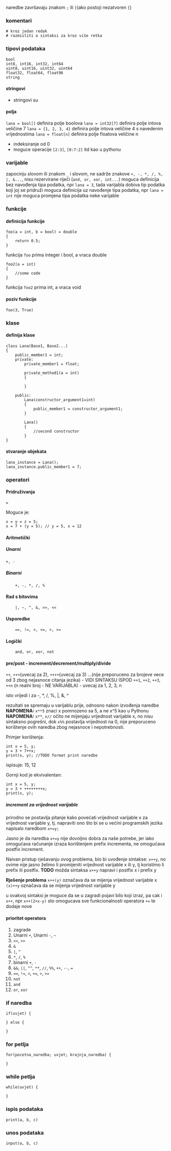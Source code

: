 naredbe završavaju znakom `;` ili `}`(ako postoji nezatvoren `{`)

### komentari
    # kroz jedan redak
    # razmisliti o sintaksi za kroz više retka

### tipovi podataka
    bool
    int8, int16, int32, int64
    uint8, uint16, uint32, uint64
    float32, float64, float96
    string

#### stringovi
- stringovi su 

#### polja
`lana = bool[]` definira polje boolova
`lana = int32[7]` definira polje intova veličine 7
`lana = {1, 2, 3, 4}` definira polje intova veličine 4 s navedenim vrijednostima
`lana = float[n]` definira polje floatova veličine n
- indeksiranje od 0
- moguce operacije `[2:3]`, `[0:7:2]` itd kao u pythonu

### varijable
zapocinju slovom ili znakom `_` i slovom, ne sadrže znakove `+, -, *, /, %, |, &...`, nisu rezervirane riječi (`and, or, xor, int...`)
moguca definicija bez navođenja tipa podatka, npr `lana = 3`, tada varijabla dobiva tip podatka koji joj se pridruži
moguca definicija uz navođenje tipa podatka, npr `lana = int`
nije moguca promjena tipa podatka neke varijable

### funkcije
#### definicija funkcije
    foo(a = int, b = bool) = double
    {
        return 0.5;
    }

funkcija `foo` prima integer i bool, a vraca double

    foo2(a = int)
    {
        //some code
    }

funkcija `foo2` prima int, a vraca void

#### poziv funkcije
    foo(3, True)


### klase
#### definija klase
    class Lana(Base1, Base2...)
    {
        public_member1 = int;
        private:
            private_member1 = float;

            private_method1(a = int)
            {

            }
        
        public:
            Lana(constructor_argument1=int)
            {
                public_member1 = constructor_argument1;
            }

            Lana()
            {
                //second constructor
            }
    }


#### stvaranje objekata
    lana_instance = Lana();
    lana_instance.public_member1 = 7;

### operatori

#### Pridruživanja 
    =
Moguce je:

    x = y = z = 5;
    x = 7 + (y = 5); // y = 5, x = 12

#### Aritmetički
##### Unarni
    +, - 

##### Binarni
        +, -, *, /, % 
    
#### Rad s bitovima
        |, ~, ^, &, >>, <<

#### Usporedbe
        ==, !=, <, <=, >, >=

#### Logički
        and, or, xor, not

#### pre/post - increment/decrement/multiply/divide
`++`, `+++`(uvecaj za 2), `++++`(uvecaj za 3) ...(nije preporuceno za brojeve vece od 3 zbog nejasnoce citanja jezika) - VIDI SINTAKSU ISPOD
`++1`, `++2`, `++3`, `++n` (n realni broj - NE VARIJABLA) - uvecaj za 1, 2, 3, n
        
isto vrijedi i za -, *, /, %, |, &, ^

rezultati se spremaju u varijablu prije, odnosno nakon izvođenja naredbe
**NAPOMENA:** `x**5` znaci x pomnozeno sa 5, a ne x^5 kao u Pythonu
**NAPOMENA:** `x**`, `x//` očito ne mijenjaju vrijednost varijable x, no nisu sintaksno pogrešni, 
dok `x%%` postavlja vrijednost na 0, nije preporuceno korištenje ovih naredba zbog nejasnoce i nepotrebnosti.

Primjer korištenja:

    int x = 5, y;
    y = 3 + 7++x;
    print(x, y); //TODO format print naredbe

ispisuje: 15, 12
        
Gornji kod je ekvivalentan:

    int x = 5, y;
    y = 3 + ++++++++x;
    print(x, y);
    
##### increment za vrijednost varijable
prirodno se postavlja pitanje kako povećati vrijednost varijable x za vrijednost varijable y,
tj. napraviti ono što bi se u većini programskih jezika napisalo naredbom `x+=y;`  

Jasno je da naredba `x+=y` nije dovoljno dobra za naše potrebe, jer iako omogućava računanje izraza korištenjem 
prefix incrementa, ne omogućava postfix increment.

Naivan pristup rješavanju ovog problema, bio bi uvođenje sintakse: `x++y`, no ovime nije jasno želimo li promijeniti vrijednost varijable x ili y, tj koristimo li prefix ili postfix. 
**TODO** možda sintaksa `x++y` napravi i postfix x i prefix y

**Rješenje problema**
`x++(y)` označava da se mijenja vrijednost varijable x
`(x)++y` označava da se mijenja vrijednost varijable y

u ovakvoj sintaksi je moguce da se u zagradi pojavi bilo koji izraz, pa cak i `x++`, npr `x++(2+x-y)` sto omogucava sve funkcionalnosti operatora `+=` te dodaje nove

#### prioritet operatora
1. zagrade
2. Unarni `+`, Unarni `-`, `~`
3.  `<<`, `>>`
4. `&`
5. `|`, `^`
6. `*`, `/`, `%`
7. binarni `+`, `-`
8. `&&`, `||`,  `^^`, `**`, `//`, `%%`, `++`, `--`, `=`
9. `==`, `!=`, `<`, `<=`, `>`, `>=`
10. `not`
11. `and`
12. `or`, `xor`

### if naredba
    if(uvjet) {

    } else {

    }

### for petlja
    for(pocetna_naredba; uvjet; krajnja_naredba) {

    }

### while petlja
    while(uvjet) {

    }

### ispis podataka
    print(a, b, c)

### unos podataka
    input(a, b, c)